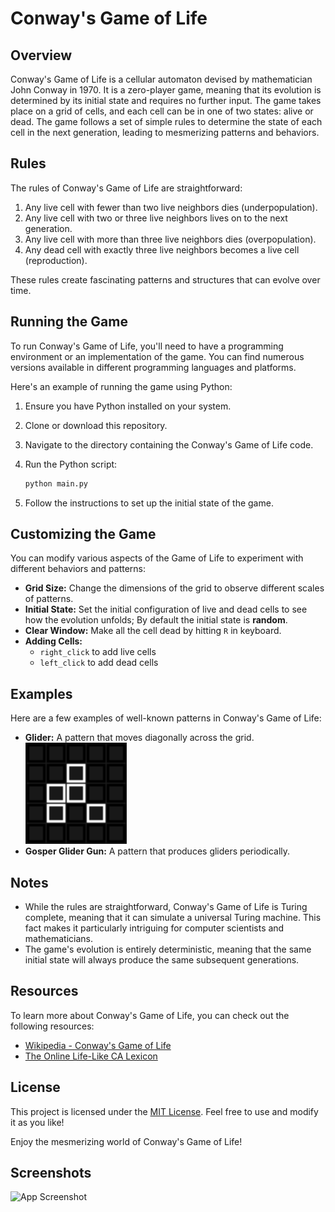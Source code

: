 # Conway's Game of Life

## Overview

Conway's Game of Life is a cellular automaton devised by mathematician John Conway in 1970. It is a zero-player game, meaning that its evolution is determined by its initial state and requires no further input. The game takes place on a grid of cells, and each cell can be in one of two states: alive or dead. The game follows a set of simple rules to determine the state of each cell in the next generation, leading to mesmerizing patterns and behaviors.

## Rules

The rules of Conway's Game of Life are straightforward:

1. Any live cell with fewer than two live neighbors dies (underpopulation).
2. Any live cell with two or three live neighbors lives on to the next generation.
3. Any live cell with more than three live neighbors dies (overpopulation).
4. Any dead cell with exactly three live neighbors becomes a live cell (reproduction).

These rules create fascinating patterns and structures that can evolve over time.

## Running the Game

To run Conway's Game of Life, you'll need to have a programming environment or an implementation of the game. You can find numerous versions available in different programming languages and platforms.

Here's an example of running the game using Python:

1. Ensure you have Python installed on your system.
2. Clone or download this repository.
3. Navigate to the directory containing the Conway's Game of Life code.
4. Run the Python script:

   ```bash
   python main.py
   ```

5. Follow the instructions to set up the initial state of the game.

## Customizing the Game

You can modify various aspects of the Game of Life to experiment with different behaviors and patterns:

- **Grid Size:** Change the dimensions of the grid to observe different scales of patterns.
- **Initial State:** Set the initial configuration of live and dead cells to see how the evolution unfolds; By default the initial state is **random**.
- **Clear Window:** Make all the cell dead by hitting ```R``` in keyboard.
- **Adding Cells:** 
    - ```right_click``` to add live cells
    - ```left_click``` to add dead cells

## Examples

Here are a few examples of well-known patterns in Conway's Game of Life:

- **Glider:** A pattern that moves diagonally across the grid.
![App Screenshot](https://github.com/Yash2402/Conway-s-Game-of-Life/blob/main/Screenshot%202023-07-24%20at%2009.45.43.png)
- **Gosper Glider Gun:** A pattern that produces gliders periodically.

## Notes

- While the rules are straightforward, Conway's Game of Life is Turing complete, meaning that it can simulate a universal Turing machine. This fact makes it particularly intriguing for computer scientists and mathematicians.
- The game's evolution is entirely deterministic, meaning that the same initial state will always produce the same subsequent generations.

## Resources

To learn more about Conway's Game of Life, you can check out the following resources:

- [Wikipedia - Conway's Game of Life](https://en.wikipedia.org/wiki/Conway%27s_Game_of_Life)
- [The Online Life-Like CA Lexicon](https://www.conwaylife.com/wiki/Main_Page)

## License

This project is licensed under the [MIT License](LICENSE). Feel free to use and modify it as you like!

Enjoy the mesmerizing world of Conway's Game of Life!
## Screenshots

![App Screenshot](https://via.placeholder.com/468x300?text=App+Screenshot+Here)

